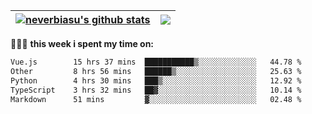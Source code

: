 | <a href="https://github.com/neverbiasu"><img align="center" src="https://github-readme-stats.vercel.app/api?username=neverbiasu&theme=dracula&show_icons=true&hide_border=true&count_private=true" alt="neverbiasu's github stats" /></a> | <a href="https://github.com/neverbiasu"><img align="center" src="https://github-readme-stats.vercel.app/api/top-langs/?username=neverbiasu&theme=dracula&show_icons=true&hide_border=true&layout=compact" /></a> |
| ------------- | ------------- |

👨🏾‍💻 **this week i spent my time on:**
<!--START_SECTION:waka-->

```txt
Vue.js        15 hrs 37 mins  ███████████▒░░░░░░░░░░░░░   44.78 %
Other         8 hrs 56 mins   ██████▒░░░░░░░░░░░░░░░░░░   25.63 %
Python        4 hrs 30 mins   ███▒░░░░░░░░░░░░░░░░░░░░░   12.92 %
TypeScript    3 hrs 32 mins   ██▓░░░░░░░░░░░░░░░░░░░░░░   10.14 %
Markdown      51 mins         ▓░░░░░░░░░░░░░░░░░░░░░░░░   02.48 %
```

<!--END_SECTION:waka-->
